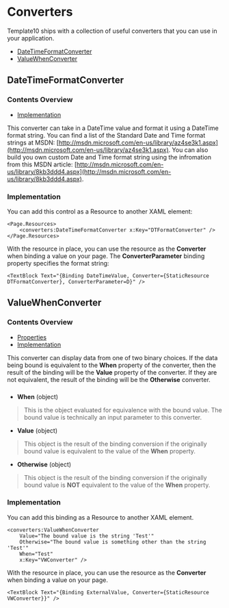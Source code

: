 # Converters

Template10 ships with a collection of useful converters that you can use in your application.
- [DateTimeFormatConverter](#datetimeformatconverter)
- [ValueWhenConverter](#valuewhenconverter)

## <a name="datetimeformatconverter" /> DateTimeFormatConverter

### Contents Overview

- [Implementation](#datetimeformatconverter-implementation)

This converter can take in a DateTime value and format it using a  DateTime format string.  You can find a list of the Standard Date and Time format strings at MSDN: [http://msdn.microsoft.com/en-us/library/az4se3k1.aspx](http://msdn.microsoft.com/en-us/library/az4se3k1.aspx). You can also build you own custom Date and Time format string using the infromation from this MSDN article: [http://msdn.microsoft.com/en-us/library/8kb3ddd4.aspx](http://msdn.microsoft.com/en-us/library/8kb3ddd4.aspx).

### <a name="datetimeformatconverter-implementation" /> Implementation

You can add this control as a Resource to another XAML element:

    <Page.Resources>
        <converters:DateTimeFormatConverter x:Key="DTFormatConverter" />
    </Page.Resources>

With the resource in place, you can use the resource as the **Converter** when binding a value on your page. The **ConverterParameter** binding property specifies the format string:

    <TextBlock Text="{Binding DateTimeValue, Converter={StaticResource DTFormatConverter}, ConverterParameter=D}" />

## <a name="valuewhenconverter" /> ValueWhenConverter

### Contents Overview

- [Properties](#valuewhenconverter-properties)
- [Implementation](#valuewhenconverter-implementation)

This converter can display data from one of two binary choices.  If the data being bound is equivalent to the **When** property of the converter, then the result of the binding will be the **Value** property of the converter.  If they are not equivalent, the result of the binding will be the **Otherwise** converter.

### <a name="valuewhenconverter-properties" />

- **When** (object)
> This is the object evaluated for equivalence with the bound value.  The bound value is technically an input parameter to this converter.

- **Value** (object)
> This object is the result of the binding conversion if the originally bound value is equivalent to the value of the **When** property.

- **Otherwise** (object)
> This object is the result of the binding conversion if the originally bound value is **NOT** equivalent to the value of the **When** property.

### <a name="valuewhenconverter-implementation" /> Implementation

You can add this binding as a Resource to another XAML element.

    <converters:ValueWhenConverter 
        Value="The bound value is the string 'Test'" 
        Otherwise="The bound value is something other than the string 'Test'"
        When="Test"
        x:Key="VWConverter" />

With the resource in place, you can use the resource as the **Converter** when binding a value on your page.

    <TextBlock Text="{Binding ExternalValue, Converter={StaticResource VWConverter}}" />
